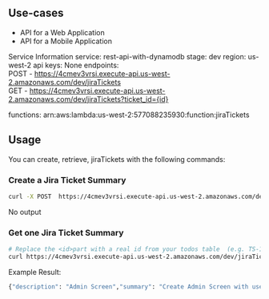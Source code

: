 <!--
title: AWS REST API with DynamoDB store example in Python
description: This projects allows a user to do a get and post on important fields from jira tickets
layout: Doc
-->

## Use-cases

- API for a Web Application
- API for a Mobile Application



Service Information
service: rest-api-with-dynamodb
stage: dev
region: us-west-2
api keys:
  None
endpoints:  
  POST - https://4cmev3vrsi.execute-api.us-west-2.amazonaws.com/dev/jiraTickets  
  GET - https://4cmev3vrsi.execute-api.us-west-2.amazonaws.com/dev/jiraTickets?ticket_id={id}  
  
functions:
  arn:aws:lambda:us-west-2:577088235930:function:jiraTickets

## Usage

You can create, retrieve, jiraTickets with the following commands:

### Create a Jira Ticket Summary
```bash
curl -X POST  https://4cmev3vrsi.execute-api.us-west-2.amazonaws.com/dev/jiraTickets  --data{"description": "Admin Screen","summary": "Create Admin Screen with user roles","priority": "High","completed_dttm": "2018-01-06T15:20:07.958Z", "ticket_id": "TS-6","created_dttm": "2018-01-05T20:15:07.958Z"}
```

No output


### Get one Jira Ticket Summary

```bash
# Replace the <id>part with a real id from your todos table  (e.g. TS-1)
curl https://4cmev3vrsi.execute-api.us-west-2.amazonaws.com/dev/jiraTickets?ticket_id={id}
```

Example Result:
```bash
{"description": "Admin Screen","summary": "Create Admin Screen with user roles","priority": "High","completed_dttm": "2018-01-06T15:20:07.958Z", "ticket_id": "TS-1","created_dttm": "2018-01-05T20:15:07.958Z"}'%
```
